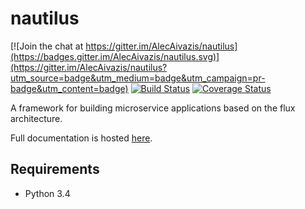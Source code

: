 # nautilus

[![Join the chat at https://gitter.im/AlecAivazis/nautilus](https://badges.gitter.im/AlecAivazis/nautilus.svg)](https://gitter.im/AlecAivazis/nautilus?utm_source=badge&utm_medium=badge&utm_campaign=pr-badge&utm_content=badge)
[![Build Status](https://travis-ci.org/AlecAivazis/nautilus.svg?branch=tornado-commit-messages-fixed)](https://travis-ci.org/AlecAivazis/nautilus)
[![Coverage Status](https://coveralls.io/repos/github/AlecAivazis/nautilus/badge.svg?branch=travis-config)](https://coveralls.io/github/AlecAivazis/nautilus?branch=tornado-commit-messages-fixed)

A framework for building microservice applications based on the flux architecture.

Full documentation is hosted [here](http://alecaivazis.github.io/nautilus/).

## Requirements
* Python 3.4
